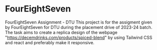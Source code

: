 # FourEightSeven
FourEightSeven Assignment - DTU
This project is for the assigment given by FourEightSeven for DTU during the placement drive of 2023-24 batch. The task aims to create a replica design of the webpage "https://decemdrinks.com/products/spiced-blend" by using Tailwind CSS and react and preferably make it responsive.
